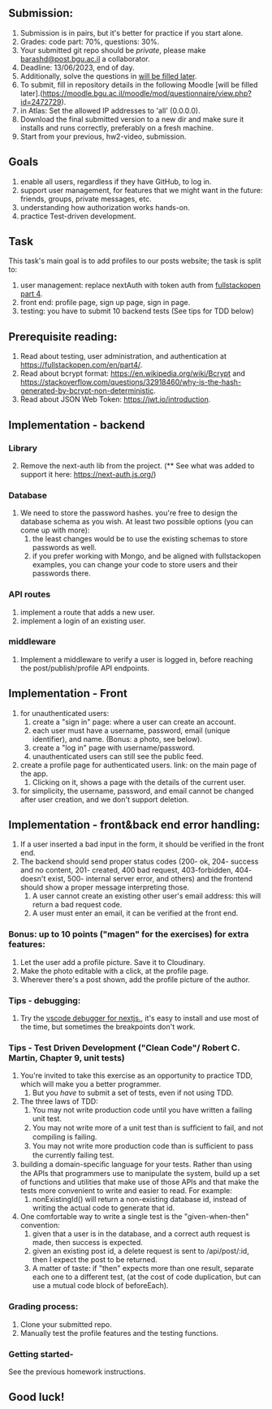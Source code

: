 ## Submission: 
1. Submission is in pairs, but it's better for practice if you start alone.
2. Grades: code part: 70%, questions: 30%.
3. Your submitted git repo should be *private*, please make barashd@post.bgu.ac.il a collaborator.
5. Deadline: 13/06/2023, end of day.
6. Additionally, solve the questions in [will be filled later](https://www.notexists.bgu.ac.il/).
7. To submit, fill in repository details in the following Moodle [will be filled later].(https://moodle.bgu.ac.il/moodle/mod/questionnaire/view.php?id=2472729).
8. in Atlas: Set the allowed IP addresses to 'all' (0.0.0.0).
9. Download the final submitted version to a new dir and make sure it installs and runs correctly, preferably on a fresh machine.
10. Start from your previous, hw2-video, submission.

## Goals
1. enable all users, regardless if they have GitHub, to log in.
2. support user management, for features that we might want in the future: friends, groups, private messages, etc.
3. understanding how authorization works hands-on.
4. practice Test-driven development.

## Task
This task's main goal is to add profiles to our posts website; the task is split to:
1. user management: replace nextAuth with token auth from [fullstackopen part 4](https://fullstackopen.com/en/part4/user_administration).
3. front end: profile page, sign up page, sign in page.
4. testing: you have to submit 10 backend tests (See tips for TDD below)

## Prerequisite reading:
1. Read about testing, user administration, and authentication at https://fullstackopen.com/en/part4/.
2. Read about bcrypt format: https://en.wikipedia.org/wiki/Bcrypt and https://stackoverflow.com/questions/32918460/why-is-the-hash-generated-by-bcrypt-non-deterministic.
3. Read about JSON Web Token: https://jwt.io/introduction.

## Implementation - backend
### Library
2. Remove the next-auth lib from the project. (** See what was added to support it here: https://next-auth.js.org/)

### Database
1. We need to store the password hashes. you're free to design the database schema as you wish. At least two possible options (you can come up with more):
    1. the least changes would be to use the existing schemas to store passwords as well.
    2. if you prefer working with Mongo, and be aligned with fullstackopen examples, you can change your code to store users and their passwords there.
    
### API routes
1. implement a route that adds a new user.
2. implement a login of an existing user.

### middleware
1. Implement a middleware to verify a user is logged in, before reaching the post/publish/profile API endpoints.


## Implementation - Front
1. for unauthenticated users:
    1. create a "sign in" page: where a user can create an account.
    2. each user must have a username, password, email (unique identifier), and name. (Bonus: a photo, see below).
    3. create a  "log in" page with username/password.
    4. unauthenticated users can still see the public feed.
2. create a profile page for authenticated users. link: on the main page of the app.
    1. Clicking on it, shows a page with the details of the current user.
3. for simplicity, the username, password, and email cannot be changed after user creation, and we don't support deletion.

## Implementation - front&back end error handling:
1. If a user inserted a bad input in the form, it should be verified in the front end.
2. The backend should send proper status codes (200- ok, 204- success and no content, 201- created, 400 bad request, 403-forbidden, 404- doesn't exist, 500- internal server error, and others) and the frontend should show a proper message interpreting those.
    1. A user cannot create an existing other user's email address: this will return a bad request code.
    2. A user must enter an email, it can be verified at the front end.    

### Bonus: up to 10 points ("magen" for the exercises) for extra features:
1. Let the user add a profile picture. Save it to Cloudinary.
2. Make the photo editable with a click, at the profile page.
3. Wherever there's a post shown, add the profile picture of the author.

### Tips - debugging:
1. Try the [vscode debugger for nextjs.](https://nextjs.org/docs/pages/building-your-application/configuring/debugging), it's easy to install and use most of the time, but sometimes the breakpoints don't work.

### Tips - Test Driven Development ("Clean Code"/ Robert C. Martin, Chapter 9, unit tests)
1. You're invited to take this exercise as an opportunity to practice TDD, which will make you a better programmer.
    1. But you *have* to submit a set of tests, even if not using TDD.
2. The three laws of TDD:
    1. You may not write production code until you have written a failing unit test.
    2. You may not write more of a unit test than is sufﬁcient to fail, and not compiling is failing.
    3. You may not write more production code than is sufﬁcient to pass the currently failing test.
3. building a domain-speciﬁc language for your tests. Rather than using the APIs that programmers use to manipulate the system, build up a set of functions and utilities that make use of those APIs and that make the tests more convenient to write and easier to read. For example:
    1. nonExistingId() will return a non-existing database id, instead of writing the actual code to generate that id.
4. One comfortable way to write a single test is the "given-when-then" convention:
    1. given that a user is in the database, and a correct auth request is made, then success is expected.
    2. given an existing post id, a delete request is sent to /api/post/:id, then I expect the post to be returned.
    3. A matter of taste: if "then" expects more than one result, separate each one to a different test, (at the cost of code duplication, but can use a mutual code block of beforeEach).


### Grading process:
1. Clone your submitted repo. 
2. Manually test the profile features and the testing functions.

### Getting started- 
See the previous homework instructions.

## Good luck!



